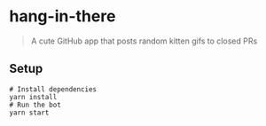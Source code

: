 # hang-in-there

> A cute GitHub app that posts random kitten gifs to closed PRs

## Setup

```
# Install dependencies
yarn install
# Run the bot
yarn start
```
